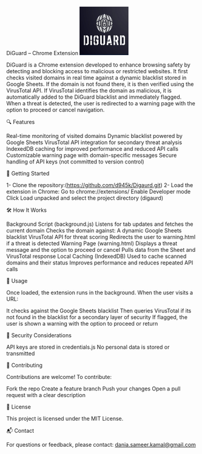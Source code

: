 DiGuard – Chrome Extension
![DiGuard Icon](icons/icon128.png)


DiGuard is a Chrome extension developed to enhance browsing safety by detecting and blocking access to malicious or restricted websites. It first checks visited domains in real time against a dynamic blacklist stored in Google Sheets. If the domain is not found there, it is then verified using the VirusTotal API. If VirusTotal identifies the domain as malicious, it is automatically added to the DiGuard blacklist and immediately flagged. When a threat is detected, the user is redirected to a warning page with the option to proceed or cancel navigation.

🔍 Features

Real-time monitoring of visited domains
Dynamic blacklist powered by Google Sheets
VirusTotal API integration for secondary threat analysis
IndexedDB caching for improved performance and reduced API calls
Customizable warning page with domain-specific messages
Secure handling of API keys (not committed to version control)

🚀 Getting Started

1- Clone the repository:(https://github.com/d945k/Digaurd.git)
2- Load the extension in Chrome:
Go to chrome://extensions/
Enable Developer mode
Click Load unpacked and select the project directory (digaurd) 

🛠️ How It Works

Background Script (background.js)
Listens for tab updates and fetches the current domain
Checks the domain against:
A dynamic Google Sheets blacklist
VirusTotal API for threat scoring
Redirects the user to warning.html if a threat is detected
Warning Page (warning.html)
Displays a threat message and the option to proceed or cancel
Pulls data from the Sheet and VirusTotal response
Local Caching (IndexedDB)
Used to cache scanned domains and their status
Improves performance and reduces repeated API calls

🧠 Usage

Once loaded, the extension runs in the background. When the user visits a URL:

It checks against the Google Sheets blacklist
Then queries VirusTotal if its not found in the blacklist for a secondary layer of security
If flagged, the user is shown a warning with the option to proceed or return

🔐 Security Considerations

API keys are stored in credentials.js
No personal data is stored or transmitted

🤝 Contributing

Contributions are welcome!
To contribute:

Fork the repo
Create a feature branch
Push your changes
Open a pull request with a clear description

📄 License

This project is licensed under the MIT License.

📬 Contact

For questions or feedback, please contact: dania.sameer.kamal@gmail.com
